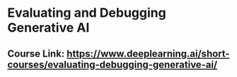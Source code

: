 # Evaluating and Debugging Generative AI

## Course Link: https://www.deeplearning.ai/short-courses/evaluating-debugging-generative-ai/

